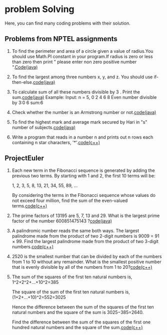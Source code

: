 # problem Solving
Here, you can find many coding problems with their solution.

## Problems from NPTEL assignments
    
1. To find the perimeter and area of a circle given a value of radius.You should use Math.PI constant in your program.If radius is zero       or less than zero then print " please enter non zero positive number ".<a href="https://github.com/rohitsa321/problemsolving/blob/master/Nptel_Q1.java">Code(java)</a>

2. To find the largest among three numbers x, y, and z. You should use if-then-else.<a href="https://github.com/rohitsa321/problemsolving/blob/master/Nptel_Q2.java">code(java)</a>
3. To calculate sum of  all these numbers divisible by 3 . Print the sum.<a href="https://github.com/rohitsa321/problemsolving/blob/master/Nptel_Q3.java">code(java)</a> Example:
      Input: n = 5,
      0 2 4 6 8
      Even number divisible by 3:0 6
      sum:6
4. Check whether the number is an Armstrong number or not.<a href="https://github.com/rohitsa321/problemsolving/blob/master/Nptel_Q4.java">code(java)</a>
5. To find the highest mark and average mark secured by Hari in "s" number of subjects.<a href="https://github.com/rohitsa321/problemsolving/blob/master/Nptel_Q5.java">code(java)</a>
6. Write a program that reads in a number n and prints out n rows each containing n star characters, '*'.<a href="https://github.com/rohitsa321/problemsolving/blob/master/Nptel_Q6.java">code(c++)</a>

## ProjectEuler

1. Each new term in the Fibonacci sequence is generated by adding the previous two terms. By starting with 1 and 2, the first    10 terms will be:

   1, 2, 3, 5, 8, 13, 21, 34, 55, 89, ...
   
   By considering the terms in the Fibonacci sequence whose values do not exceed four million, find the sum of the even-valued terms.<a href="https://github.com/rohitsa321/Problem-Solving/blob/master/ProjectEuler_Q1.cpp">code(c++)</a>

2. The prime factors of 13195 are 5, 7, 13 and 29. What is the largest prime factor of the number 600851475143 ?<a href="https://github.com/rohitsa321/Problem-Solving/blob/master/ProjectEuler_Q2.java">code(java)</a>

4. A palindromic number reads the same both ways. The largest palindrome made from the product of two 2-digit numbers is 9009 = 91 × 99.
   Find the largest palindrome made from the product of two 3-digit numbers.<a href="https://github.com/rohitsa321/Problem-Solving/blob/master/ProjectEq4.cpp">code(c++)</a>

5. 2520 is the smallest number that can be divided by each of the numbers from 1 to 10 without any remainder.
   What is the smallest positive number that is evenly divisible by all of the numbers from 1 to 20?<a href="https://github.com/rohitsa321/Problem-Solving/blob/master/ProjectEq5.cpp">code(c++)</a>
  
6. The sum of the squares of the first ten natural numbers is,
   1^2+2^2+...+10^2=385

   The square of the sum of the first ten natural numbers is,
   (1+2+...+10)^2=552=3025

   Hence the difference between the sum of the squares of the first ten natural numbers    and the square of the sum is 3025−385=2640.
 
    Find the difference between the sum of the squares of the first one hundred natural     numbers and the square of the sum.<a href="https://github.com/rohitsa321/Problem-Solving/blob/master/ProjectEq6.cpp">code(c++)</a>
